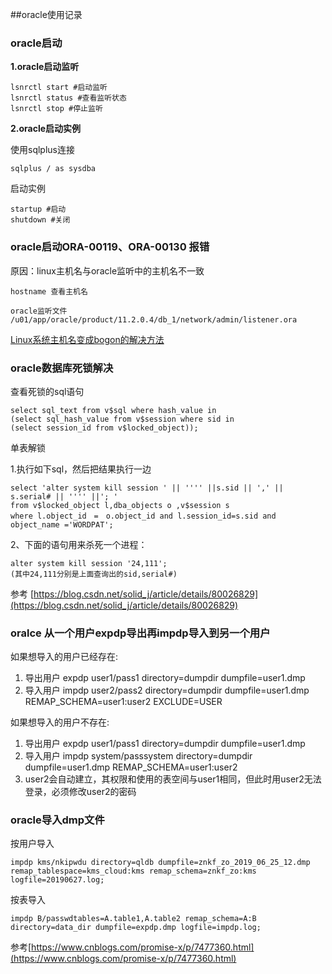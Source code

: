 ##oracle使用记录

### oracle启动

**1.oracle启动监听**

	lsnrctl start #启动监听
	lsnrctl status #查看监听状态
	lsnrctl stop #停止监听

**2.oracle启动实例**

使用sqlplus连接

	sqlplus / as sysdba
启动实例
	
	startup #启动
	shutdown #关闭


### oracle启动ORA-00119、ORA-00130 报错

原因：linux主机名与oracle监听中的主机名不一致

	hostname 查看主机名
	
	oracle监听文件
	/u01/app/oracle/product/11.2.0.4/db_1/network/admin/listener.ora

[Linux系统主机名变成bogon的解决方法](https://blog.csdn.net/ttxsely/article/details/78252685)

	

### oracle数据库死锁解决

查看死锁的sql语句

	select sql_text from v$sql where hash_value in 
	(select sql_hash_value from v$session where sid in
	(select session_id from v$locked_object));


单表解锁

1.执行如下sql，然后把结果执行一边

	select 'alter system kill session ' || '''' ||s.sid || ',' || s.serial# || '''' ||'; '
	from v$locked_object l,dba_objects o ,v$session s
	where l.object_id　=　o.object_id and l.session_id=s.sid and object_name ='WORDPAT';

2、下面的语句用来杀死一个进程：

	alter system kill session '24,111'; 
	(其中24,111分别是上面查询出的sid,serial#)

参考 [https://blog.csdn.net/solid_j/article/details/80026829](https://blog.csdn.net/solid_j/article/details/80026829)


### oralce 从一个用户expdp导出再impdp导入到另一个用户

如果想导入的用户已经存在:

1. 导出用户 expdp user1/pass1 directory=dumpdir dumpfile=user1.dmp
2. 导入用户 impdp user2/pass2 directory=dumpdir dumpfile=user1.dmp REMAP_SCHEMA=user1:user2 EXCLUDE=USER

如果想导入的用户不存在:

1. 导出用户 expdp user1/pass1 directory=dumpdir dumpfile=user1.dmp
2. 导入用户 impdp system/passsystem directory=dumpdir dumpfile=user1.dmp REMAP_SCHEMA=user1:user2
3. user2会自动建立，其权限和使用的表空间与user1相同，但此时用user2无法登录，必须修改user2的密码


### oracle导入dmp文件


按用户导入

	impdp kms/nkipwdu directory=qldb dumpfile=znkf_zo_2019_06_25_12.dmp remap_tablespace=kms_cloud:kms remap_schema=znkf_zo:kms logfile=20190627.log;

按表导入

	impdp B/passwdtables=A.table1,A.table2 remap_schema=A:B directory=data_dir dumpfile=expdp.dmp logfile=impdp.log;



参考[https://www.cnblogs.com/promise-x/p/7477360.html](https://www.cnblogs.com/promise-x/p/7477360.html)
